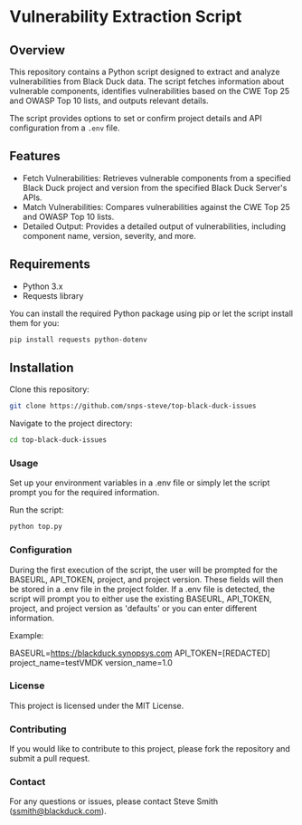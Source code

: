 # Vulnerability Extraction Script

## Overview

This repository contains a Python script designed to extract and analyze vulnerabilities from Black Duck data. The script fetches information about vulnerable components, identifies vulnerabilities based on the CWE Top 25 and OWASP Top 10 lists, and outputs relevant details.

The script provides options to set or confirm project details and API configuration from a `.env` file.

## Features

- Fetch Vulnerabilities: Retrieves vulnerable components from a specified Black Duck project and version from the specified Black Duck Server's APIs.
- Match Vulnerabilities: Compares vulnerabilities against the CWE Top 25 and OWASP Top 10 lists.
- Detailed Output: Provides a detailed output of vulnerabilities, including component name, version, severity, and more.

## Requirements

- Python 3.x
- Requests library

You can install the required Python package using pip or let the script install them for you:

```bash
pip install requests python-dotenv
```

## Installation
Clone this repository:

```bash
git clone https://github.com/snps-steve/top-black-duck-issues
```

Navigate to the project directory:

```bash
cd top-black-duck-issues
```

### Usage
Set up your environment variables in a .env file or simply let the script prompt you for the required information. 

Run the script:

```bash
python top.py
```

### Configuration
During the first execution of the script, the user will be prompted for the BASEURL, API_TOKEN, project, and project version. These fields will then be stored in a .env file in the project folder. If a .env file is detected, the script will prompt you to either use the existing BASEURL, API_TOKEN, project, and project version as 'defaults' or you can enter different information.

Example:

BASEURL=https://blackduck.synopsys.com
API_TOKEN=[REDACTED]
project_name=testVMDK
version_name=1.0

### License
This project is licensed under the MIT License.

### Contributing
If you would like to contribute to this project, please fork the repository and submit a pull request.

### Contact
For any questions or issues, please contact Steve Smith (ssmith@blackduck.com).
